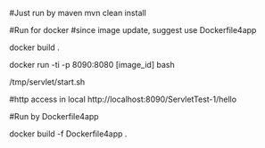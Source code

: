 

#Just run by maven
mvn clean install


#Run for docker
#since image update, suggest use Dockerfile4app 

docker build .

docker run -ti -p 8090:8080 [image_id] bash

/tmp/servlet/start.sh

#http access in local
http://localhost:8090/ServletTest-1/hello


#Run by Dockerfile4app

docker build -f Dockerfile4app .

